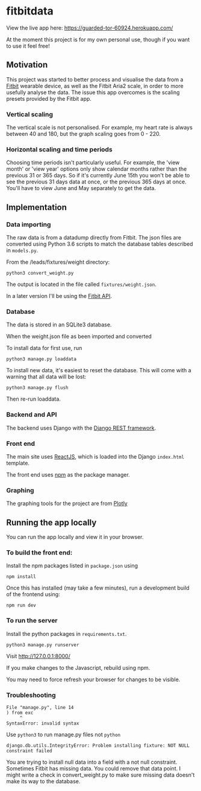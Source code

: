 # fitbitdata

View the live app here: https://guarded-tor-60924.herokuapp.com/

At the moment this project is for my own personal use, though if you want to use it feel free! 

## Motivation

This project was started to better process and visualise the data from a [Fitbit](https://www.fitbit.com/uk/home) wearable device, as well as the Fitbit Aria2 scale, in order to more usefully analyse the data. The issue this app overcomes is the scaling presets provided by the Fitbit app.

### Vertical scaling

The vertical scale is not personalised. For example, my heart rate is always between 40 and 180, but the graph scaling goes from 0 - 220. 

### Horizontal scaling and time periods

Choosing time periods isn't particularly useful. For example, the 'view month' or 'view year' options only show calendar months rather than the previous 31 or 365 days. So if it's currently June 15th you won't be able to see the previous 31 days data at once, or the previous 365 days at once. You'll have to view June and May separately to get the data. 

## Implementation

### Data importing

The raw data is from a datadump directly from Fitbit. The json files are converted using Python 3.6 scripts to match the database tables described in `models.py`. 

From the /leads/fixtures/weight directory:

    python3 convert_weight.py
    
The output is located in the file called `fixtures/weight.json`. 

In a later version I'll be using the [Fitbit API](https://dev.fitbit.com/build/reference/web-api/).

### Database

The data is stored in an SQLite3 database. 

When the weight.json file as been imported and converted

To install data for first use, run

    python3 manage.py loaddata
    
To install new data, it's easiest to reset the database. This will come with a warning that all data will be lost:

    python3 manage.py flush
   
Then re-run loaddata. 

### Backend and API

The backend uses Django with the [Django REST framework](https://www.django-rest-framework.org/).

### Front end

The main site uses [ReactJS](https://reactjs.org/), which is loaded into the Django `index.html` template. 

The front end uses [npm](https://www.npmjs.com/) as the package manager.

### Graphing

The graphing tools for the project are from [Plotly](https://plot.ly/)

## Running the app locally

You can run the app locally and view it in your browser. 

### To build the front end:

Install the npm packages listed in `package.json` using

`npm install`

Once this has installed (may take a few minutes), run a development build of the frontend using:

`npm run dev`

### To run the server

Install the python packages in `requirements.txt`. 

`python3 manage.py runserver`

Visit http://127.0.0.1:8000/

If you make changes to the Javascript, rebuild using npm.

You may need to force refresh your browser for changes to be visible. 

### Troubleshooting

    File "manage.py", line 14
    ) from exc
         ^
    SyntaxError: invalid syntax

Use `python3` to run manage.py files not `python`


    django.db.utils.IntegrityError: Problem installing fixture: NOT NULL constraint failed
    
You are trying to install null data into a field with a not null constraint. Sometimes Fitbit has missing data. You could remove that data point.  I might write a check in convert_weight.py to make sure missing data doesn't make its way to the database.

